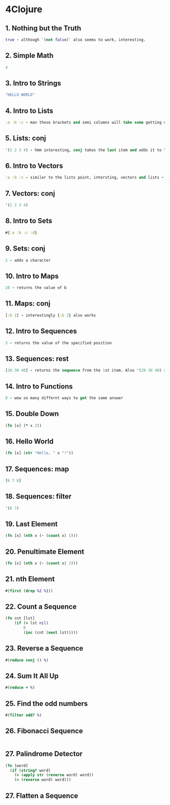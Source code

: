# 4Clojure

## 1. Nothing but the Truth

```clojure
true - although `(not false)` also seems to work, interesting.
```

## 2. Simple Math

```clojure
4
```

## 3. Intro to Strings

```clojure
"HELLO WORLD"
```

## 4. Intro to Lists

```clojure
:a :b :c - man these brackets and semi columns will take some getting used to
```

## 5. Lists: conj

```clojure
'(1 2 3 4) - hmm interesting, conj takes the last item and adds it to the fron of the list.
```

## 6. Intro to Vectors

```clojure
:a :b :c - similar to the lists point, intersting, vectors and lists - need to research further what is exact difference
```

## 7. Vectors: conj

```clojure
'(1 2 3 4)
```

## 8. Intro to Sets

```clojure
#{:a :b :c :d}
```

## 9. Sets: conj

```clojure
2 - adds a character
```

## 10. Intro to Maps

```clojure
20 - returns the value of b
```

## 11.  Maps: conj

```clojure
[:b 2] - interestingly {:b 2} also works
```
 
 ## 12.  Intro to Sequences

```clojure
3 - returns the value of the specified position
```


## 13. Sequences: rest
```clojure
[20 30 40] - returns the sequence from the 1st item. Also '(20 30 40) is ok as this is interchangeable
```

## 14. Intro to Functions
```clojure
8 - wow so many differnt ways to get the same answer
```

## 15. Double Down
```clojure
(fn [x] (* x 2))
```


## 16. Hello World
```clojure
(fn [x] (str "Hello, " x "!"))
```

## 17. Sequences: map
```clojure
[6 7 8]
```

## 18. Sequences: filter
```clojure
'(6 7)
```

## 19. Last Element
```clojure
(fn [x] (nth x (- (count x) 1)))
```

## 20. Penultimate Element
```clojure
(fn [x] (nth x (- (count x) 2)))
```

## 21. nth Element
```clojure
#(first (drop %2 %1))
```
## 22. Count a Sequence
```clojure
(fn cnt [lst]
    (if (= lst nil)
        0
        (inc (cnt (next lst)))))
```
## 23. Reverse a Sequence
```clojure
#(reduce conj () %)
```
## 24. Sum It All Up
```clojure
#(reduce + %)
```
## 25. Find the odd numbers
```clojure
#(filter odd? %)
```
## 26. Fibonacci Sequence
```clojure

```

## 27. Palindrome Detector
```clojure
(fn [word]
  (if (string? word)
    (= (apply str (reverse word) word))
  	(= (reverse word) word)))
```

## 27. Flatten a Sequence
```clojure

```
